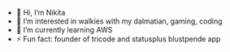 - 👋 Hi, I’m Nikita
- 👀 I’m interested in walkies with my dalmatian, gaming, coding
- 🌱 I’m currently learning AWS
- ⚡ Fun fact: founder of tricode and statusplus blustpende app
